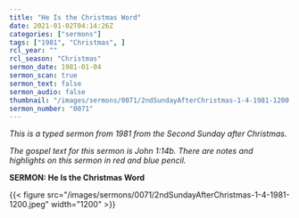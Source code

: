```yaml
---
title: "He Is the Christmas Word"
date: 2021-01-02T04:14:26Z
categories: ["sermons"]
tags: ["1981", "Christmas", ]
rcl_year: ""
rcl_season: "Christmas"
sermon_date: 1981-01-04
sermon_scan: true
sermon_text: false
sermon_audio: false
thumbnail: "/images/sermons/0071/2ndSundayAfterChristmas-1-4-1981-1200.jpeg"
sermon_number: "0071"
---
```


_This is a typed sermon from 1981 from the Second Sunday after Christmas._

<!--more-->

_The gospel text for this sermon is John 1:14b. There are notes and highlights on this sermon in red and blue pencil._

**SERMON: He Is the Christmas Word**

{{< figure src="/images/sermons/0071/2ndSundayAfterChristmas-1-4-1981-1200.jpeg" width="1200" >}}
